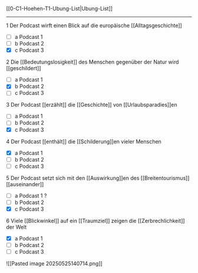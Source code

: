 [[0-C1-Hoehen-T1-Ubung-List|Ubung-List]]

---

1 Der Podcast wirft einen Blick auf die europäische [[Alltagsgeschichte]] 
- [ ] a Podcast 1 
- [ ] b Podcast 2 
- [x] c Podcast 3  

2 Die [[Bedeutungslosigkeit]] des Menschen gegenüber der Natur wird [[geschildert]]
- [ ] a Podcast 1 
- [x] b Podcast 2 
- [ ] c Podcast 3  

3 Der Podcast [[erzählt]] die [[Geschichte]] von [[Urlaubsparadies]]en
- [ ] a Podcast 1  
- [ ] b Podcast 2   
- [x] c Podcast 3   

4 Der Podcast [[enthält]] die [[Schilderung]]en vieler Menschen
- [x] a Podcast 1  
- [ ] b Podcast 2  
- [ ] c Podcast 3  

5 Der Podcast setzt sich mit den [[Auswirkung]]en des [[Breitentourismus]] [[auseinander]]
- [ ] a Podcast 1 ?
- [ ] b Podcast 2  
- [x] c Podcast 3  

6 Viele [[Blickwinkel]] auf ein [[Traumziel]] zeigen die [[Zerbrechlichkeit]] der Welt
- [x] a Podcast 1  
- [ ] b Podcast 2  
- [ ] c Podcast 3  

![[Pasted image 20250525140714.png]]